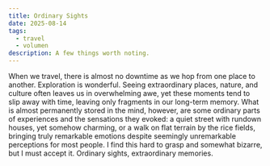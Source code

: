 ```yaml
---
title: Ordinary Sights
date: 2025-08-14
tags:
  - travel
  - volumen
description: A few things worth noting.
---
```


When we travel, there is almost no downtime as we hop from one place to another. Exploration is wonderful. Seeing extraordinary places, nature, and culture often leaves us in overwhelming awe, yet these moments tend to slip away with time, leaving only fragments in our long-term memory. What is almost permanently stored in the mind, however, are some ordinary parts of experiences and the sensations they evoked: a quiet street with rundown houses, yet somehow charming, or a walk on flat terrain by the rice fields, bringing truly remarkable emotions despite seemingly unremarkable perceptions for most people. I find this hard to grasp and somewhat bizarre, but I must accept it. Ordinary sights, extraordinary memories.

